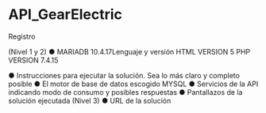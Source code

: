 # API_GearElectric
 Registro

(Nivel 1 y 2)
● MARIADB 10.4.17Lenguaje y versión
HTML VERSION 5
PHP VERSION 7.4.15

● Instrucciones para ejecutar la solución. Sea lo más claro y completo posible
● El motor de base de datos escogido
MYSQL
● Servicios de la API indicando modo de consumo y posibles respuestas
● Pantallazos de la solución ejecutada
(Nivel 3)
● URL de la solución
